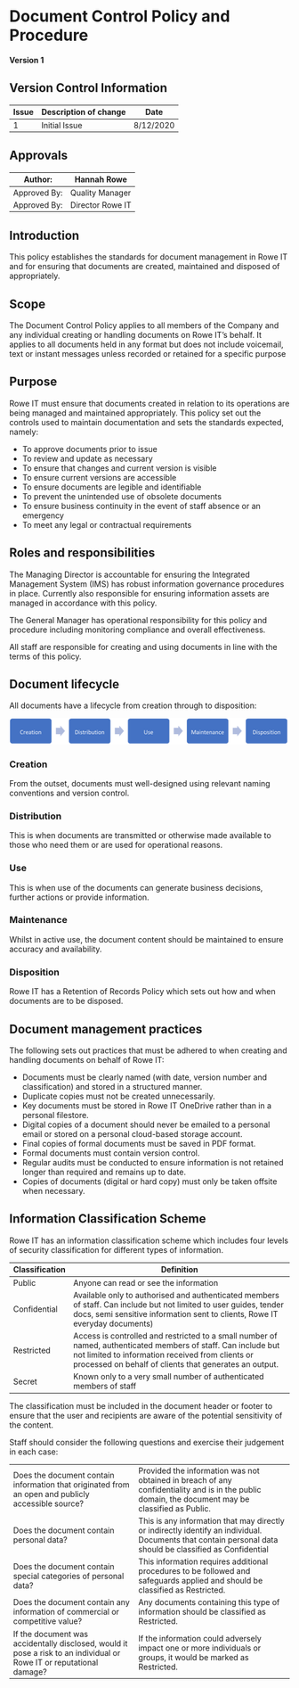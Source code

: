 # Document Control Policy and Procedure

**Version 1**

## Version Control Information

| Issue | Description of change | Date      |
| ----- | --------------------- | --------- |
| 1     | Initial Issue         | 8/12/2020 |

## Approvals

| Author:      | Hannah Rowe      |
| ------------ | ---------------- |
| Approved By: | Quality Manager  |
| Approved By: | Director Rowe IT |

## Introduction

This policy establishes the standards for document management in Rowe IT and for ensuring that documents are created, maintained and disposed of appropriately. 

## Scope 

The Document Control Policy applies to all members of the Company and any individual creating or handling documents on Rowe IT’s behalf. It applies to all documents held in any format but does not include voicemail, text or instant messages unless recorded or retained for a specific purpose 

## Purpose

Rowe IT must ensure that documents created in relation to its operations are being managed and maintained appropriately. This policy set out the controls used to maintain documentation and sets the standards expected, namely: 

- To approve documents prior to issue 
- To review and update as necessary 
- To ensure that changes and current version is visible 
- To ensure current versions are accessible 
- To ensure documents are legible and identifiable 
- To prevent the unintended use of obsolete documents 
- To ensure business continuity in the event of staff absence or an emergency 
- To meet any legal or contractual requirements 

## Roles and responsibilities 

The Managing Director is accountable for ensuring the Integrated Management System (IMS) has robust information governance procedures in place. Currently also responsible for ensuring information assets are managed in accordance with this policy. 

The General Manager has operational responsibility for this policy and procedure including monitoring compliance and overall effectiveness. 

All staff are responsible for creating and using documents in line with the terms of this policy. 

## Document lifecycle 

All documents have a lifecycle from creation through to disposition: 

![document lifecycle](images\document-lifecycle.png)

### Creation 

From the outset, documents must well-designed using relevant naming conventions and version control.  

### Distribution 

This is when documents are transmitted or otherwise made available to those who need them or are used for operational reasons. 

### Use

This is when use of the documents can generate business decisions, further actions or provide information. 

### Maintenance

Whilst in active use, the document content should be maintained to ensure accuracy and availability. 

### Disposition 

Rowe IT has a Retention of Records Policy which sets out how and when documents are to be disposed. 

## Document management practices 

The following sets out practices that must be adhered to when creating and handling documents on behalf of Rowe IT: 

- Documents must be clearly named (with date, version number and classification) and stored in a structured manner. 
- Duplicate copies must not be created unnecessarily. 
- Key documents must be stored in Rowe IT OneDrive rather than in a personal filestore. 
- Digital copies of a document should never be emailed to a personal email or stored on a personal cloud-based storage account. 
- Final copies of formal documents must be saved in PDF format. 
- Formal documents must contain version control. 
- Regular audits must be conducted to ensure information is not retained longer than required and remains up to date. 
- Copies of documents (digital or hard copy) must only be taken offsite when necessary. 

## Information Classification Scheme 

Rowe IT has an information classification scheme which includes four levels of security classification for different types of information.  

| Classification | Definition                                                   |
| -------------- | ------------------------------------------------------------ |
| Public         | Anyone  can read or see the information                      |
| Confidential   | Available  only to authorised and authenticated members of staff. Can include but not limited to user guides,  tender docs, semi sensitive information sent to clients, Rowe IT everyday  documents) |
| Restricted     | Access is controlled and restricted to a small number of  named, authenticated members of staff.   Can include but not limited to information received from clients or  processed on behalf of clients that generates an output. |
| Secret         | Known only to a very small number of authenticated  members of staff |

The classification must be included in the document header or footer to ensure that the user and recipients are aware of the potential sensitivity of the content. 

Staff should consider the following questions and exercise their judgement in each case: 

|                                                              |                                                              |
| ------------------------------------------------------------ | ------------------------------------------------------------ |
| Does  the document contain information that originated from an open and publicly  accessible source? | Provided  the information was not obtained in breach of any confidentiality and is in  the public domain, the document may be classified as Public. |
| Does the  document contain personal data?                    | This  is any information that may directly or indirectly identify an  individual.   Documents  that contain personal data should be classified as Confidential |
| Does  the document contain special categories of personal data? | This information requires  additional procedures to be followed and safeguards   applied  and should be classified as Restricted. |
| Does the document  contain any information of commercial or competitive value? | Any  documents containing this type of information should be classified as  Restricted. |
| If the document was  accidentally disclosed, would it pose a risk to an individual or Rowe IT or  reputational damage? | If the  information could adversely impact one or more individuals or groups, it  would be marked as Restricted. |